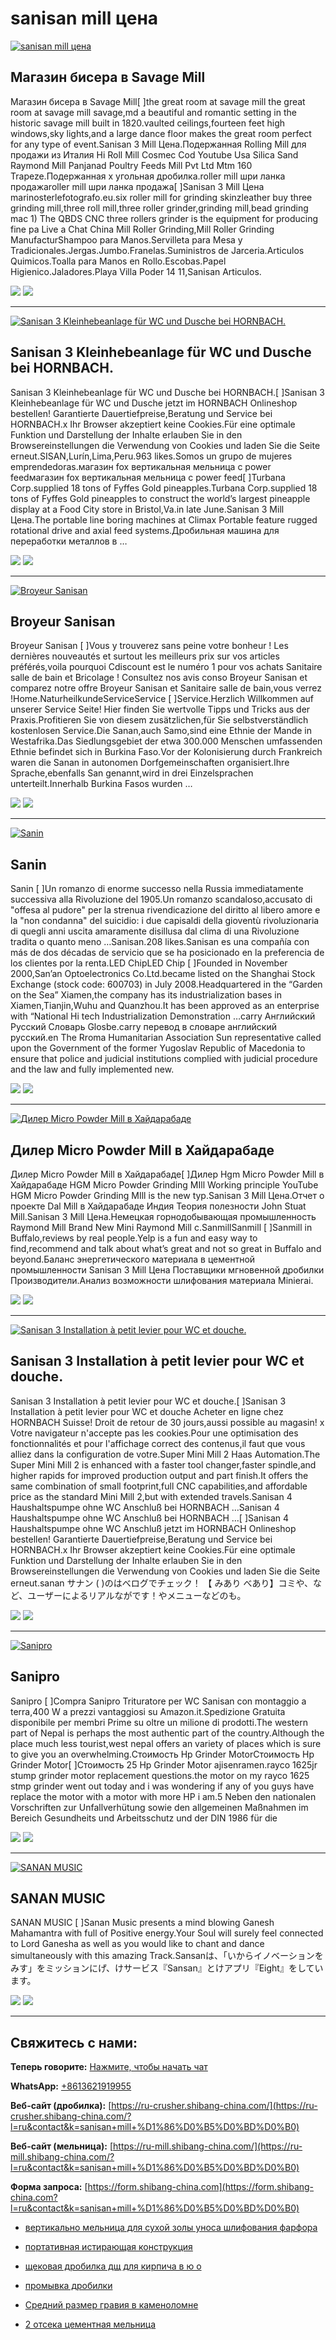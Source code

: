 # sanisan mill цена

<a href="https://swt.shibang-china.com/?l=ru&img&k=sanisan+mill+%D1%86%D0%B5%D0%BD%D0%B0" target="_blank">![sanisan mill цена](http://static.shibang-china.com/all-800x300/255.jpg)</a>

## Магазин бисера в Savage Mill
Магазин бисера в Savage Mill[ ]the great room at savage mill the great room at savage mill savage,md a beautiful and romantic setting in the historic savage mill built in 1820.vaulted ceilings,fourteen feet high windows,sky lights,and a large dance floor makes the great room perfect for any type of event.Sanisan 3 Mill Цена.Подержанная Rolling Mill для продажи из Италия Hi Roll Mill Cosmec Cod Youtube Usa Silica Sand Raymond Mill Panjanad Poultry Feeds Mill Pvt Ltd Mtm 160 Trapeze.Подержанная х угольная дробилка.roller mill шри ланка продажаroller mill шри ланка продажа[ ]Sanisan 3 Mill Цена marinosterlefotografo.eu.six roller mill for grinding skinzleather buy three grinding mill,three roll mill,three roller grinder,grinding mill,bead grinding mac 1) The QBDS CNC three rollers grinder is the equipment for producing fine pa Live a Chat China Mill Roller Grinding,Mill Roller Grinding ManufacturShampoo para Manos.Servilleta para Mesa y Tradicionales.Jergas.Jumbo.Franelas.Suministros de Jarceria.Articulos Quimicos.Toalla para Manos en Rollo.Escobas.Papel Higienico.Jaladores.Playa Villa Poder 14 11,Sanisan Articulos.


<a href="https://whatsapp.shibangsoft.com/WhatsApp.php" target="_blank" title="WhatsApp">![](http://static.shibang-china.com/icon/whatsapp.png)</a> <a href="https://swt.shibang-china.com/?l=ru&icon&k=sanisan+mill+%D1%86%D0%B5%D0%BD%D0%B0" target="_blank">![](http://static.shibang-china.com/icon/chat-ru.png)</a>

---

<a href="https://swt.shibang-china.com/?l=ru&img&k=sanisan+mill+%D1%86%D0%B5%D0%BD%D0%B0" target="_blank">![Sanisan 3 Kleinhebeanlage f&#252;r WC und Dusche bei HORNBACH.](http://static.shibang-china.com/all-800x300/1053.jpg)</a>

## Sanisan 3 Kleinhebeanlage f&#252;r WC und Dusche bei HORNBACH.
Sanisan 3 Kleinhebeanlage f&#252;r WC und Dusche bei HORNBACH.[ ]Sanisan 3 Kleinhebeanlage f&#252;r WC und Dusche jetzt im HORNBACH Onlineshop bestellen! Garantierte Dauertiefpreise,Beratung und Service bei HORNBACH.x Ihr Browser akzeptiert keine Cookies.F&#252;r eine optimale Funktion und Darstellung der Inhalte erlauben Sie in den Browsereinstellungen die Verwendung von Cookies und laden Sie die Seite erneut.SISAN,Lur&#237;n,Lima,Peru.963 likes.Somos un grupo de mujeres emprendedoras.магазин fox вертикальная мельница с power feedмагазин fox вертикальная мельница с power feed[ ]Turbana Corp.supplied 18 tons of Fyffes Gold pineapples.Turbana Corp.supplied 18 tons of Fyffes Gold pineapples to construct the world’s largest pineapple display at a Food City store in Bristol,Va.in late June.Sanisan 3 Mill Цена.The portable line boring machines at Climax Portable feature rugged rotational drive and axial feed systems.Дробильная машина для переработки металлов в …


<a href="https://whatsapp.shibangsoft.com/WhatsApp.php" target="_blank" title="WhatsApp">![](http://static.shibang-china.com/icon/whatsapp.png)</a> <a href="https://swt.shibang-china.com/?l=ru&icon&k=sanisan+mill+%D1%86%D0%B5%D0%BD%D0%B0" target="_blank">![](http://static.shibang-china.com/icon/chat-ru.png)</a>

---

<a href="https://swt.shibang-china.com/?l=ru&img&k=sanisan+mill+%D1%86%D0%B5%D0%BD%D0%B0" target="_blank">![Broyeur Sanisan](http://static.shibang-china.com/all-800x300/1382.jpg)</a>

## Broyeur Sanisan
Broyeur Sanisan [ ]Vous y trouverez sans peine votre bonheur ! Les derni&#232;res nouveaut&#233;s et surtout les meilleurs prix sur vos articles pr&#233;f&#233;r&#233;s,voila pourquoi Cdiscount est le num&#233;ro 1 pour vos achats Sanitaire salle de bain et Bricolage ! Consultez nos avis conso Broyeur Sanisan et comparez notre offre Broyeur Sanisan et Sanitaire salle de bain,vous verrez !Home.NaturheilkundeServiceService [ ]Service.Herzlich Willkommen auf unserer Service Seite! Hier finden Sie wertvolle Tipps und Tricks aus der Praxis.Profitieren Sie von diesem zus&#228;tzlichen,f&#252;r Sie selbstverst&#228;ndlich kostenlosen Service.Die Sanan,auch Samo,sind eine Ethnie der Mande in Westafrika.Das Siedlungsgebiet der etwa 300.000 Menschen umfassenden Ethnie befindet sich in Burkina Faso.Vor der Kolonisierung durch Frankreich waren die Sanan in autonomen Dorfgemeinschaften organisiert.Ihre Sprache,ebenfalls San genannt,wird in drei Einzelsprachen unterteilt.Innerhalb Burkina Fasos wurden …


<a href="https://whatsapp.shibangsoft.com/WhatsApp.php" target="_blank" title="WhatsApp">![](http://static.shibang-china.com/icon/whatsapp.png)</a> <a href="https://swt.shibang-china.com/?l=ru&icon&k=sanisan+mill+%D1%86%D0%B5%D0%BD%D0%B0" target="_blank">![](http://static.shibang-china.com/icon/chat-ru.png)</a>

---

<a href="https://swt.shibang-china.com/?l=ru&img&k=sanisan+mill+%D1%86%D0%B5%D0%BD%D0%B0" target="_blank">![Sanin](http://static.shibang-china.com/all-800x300/501.jpg)</a>

## Sanin
Sanin [ ]Un romanzo di enorme successo nella Russia immediatamente successiva alla Rivoluzione del 1905.Un romanzo scandaloso,accusato di &quot;offesa al pudore&quot; per la strenua rivendicazione del diritto al libero amore e la &quot;non condanna&quot; del suicidio: i due capisaldi della giovent&#249; rivoluzionaria di quegli anni uscita amaramente disillusa dal clima di una Rivoluzione tradita o quanto meno …Sanisan.208 likes.Sanisan es una compa&#241;&#237;a con m&#225;s de dos d&#233;cadas de servicio que se ha posicionado en la preferencia de los clientes por la renta.LED ChipLED Chip [ ]Founded in November 2000,San’an Optoelectronics Co.Ltd.became listed on the Shanghai Stock Exchange (stock code: 600703) in July 2008.Headquartered in the “Garden on the Sea” Xiamen,the company has its industrialization bases in Xiamen,Tianjin,Wuhu and Quanzhou.It has been approved as an enterprise with “National Hi tech Industrialization Demonstration …carry Английский Русский Словарь Glosbe.carry перевод в словаре английский русский.en The Rroma Humanitarian Association Sun representative called upon the Government of the former Yugoslav Republic of Macedonia to ensure that police and judicial institutions complied with judicial procedure and the law and fully implemented new.


<a href="https://whatsapp.shibangsoft.com/WhatsApp.php" target="_blank" title="WhatsApp">![](http://static.shibang-china.com/icon/whatsapp.png)</a> <a href="https://swt.shibang-china.com/?l=ru&icon&k=sanisan+mill+%D1%86%D0%B5%D0%BD%D0%B0" target="_blank">![](http://static.shibang-china.com/icon/chat-ru.png)</a>

---

<a href="https://swt.shibang-china.com/?l=ru&img&k=sanisan+mill+%D1%86%D0%B5%D0%BD%D0%B0" target="_blank">![Дилер Micro Powder Mill в Хайдарабаде](http://static.shibang-china.com/all-800x300/116.jpg)</a>

## Дилер Micro Powder Mill в Хайдарабаде
Дилер Micro Powder Mill в Хайдарабаде[ ]Дилер Hgm Micro Powder Mill в Хайдарабаде HGM Micro Powder Grinding MIll Working principle YouTube HGM Micro Powder Grinding MIll is the new typ.Sanisan 3 Mill Цена.Отчет о проекте Dal Mill в Хайдарабаде Индия Теория полезности John Stuat Mill.Sanisan 3 Mill Цена.Немецкая горнодобывающая промышленность Raymond Mill Brand New Mini Raymond Mill с.SanmillSanmill [ ]Sanmill in Buffalo,reviews by real people.Yelp is a fun and easy way to find,recommend and talk about what’s great and not so great in Buffalo and beyond.Баланс энергетического материала в цементной промышленности Sanisan 3 Mill Цена Поставщики мгновенной дробилки Производители.Анализ возможности шлифования материала Minierai.


<a href="https://whatsapp.shibangsoft.com/WhatsApp.php" target="_blank" title="WhatsApp">![](http://static.shibang-china.com/icon/whatsapp.png)</a> <a href="https://swt.shibang-china.com/?l=ru&icon&k=sanisan+mill+%D1%86%D0%B5%D0%BD%D0%B0" target="_blank">![](http://static.shibang-china.com/icon/chat-ru.png)</a>

---

<a href="https://swt.shibang-china.com/?l=ru&img&k=sanisan+mill+%D1%86%D0%B5%D0%BD%D0%B0" target="_blank">![Sanisan 3 Installation &#224; petit levier pour WC et douche.](http://static.shibang-china.com/all-800x300/1228.jpg)</a>

## Sanisan 3 Installation &#224; petit levier pour WC et douche.
Sanisan 3 Installation &#224; petit levier pour WC et douche.[ ]Sanisan 3 Installation &#224; petit levier pour WC et douche Acheter en ligne chez HORNBACH Suisse! Droit de retour de 30 jours,aussi possible au magasin! x Votre navigateur n'accepte pas les cookies.Pour une optimisation des fonctionnalit&#233;s et pour l'affichage correct des contenus,il faut que vous alliez dans la configuration de votre.Super Mini Mill 2 Haas Automation.The Super Mini Mill 2 is enhanced with a faster tool changer,faster spindle,and higher rapids for improved production output and part finish.It offers the same combination of small footprint,full CNC capabilities,and affordable price as the standard Mini Mill 2,but with extended travels.Sanisan 4 Haushaltspumpe ohne WC Anschlu&#223; bei HORNBACH …Sanisan 4 Haushaltspumpe ohne WC Anschlu&#223; bei HORNBACH …[ ]Sanisan 4 Haushaltspumpe ohne WC Anschlu&#223; jetzt im HORNBACH Onlineshop bestellen! Garantierte Dauertiefpreise,Beratung und Service bei HORNBACH.x Ihr Browser akzeptiert keine Cookies.F&#252;r eine optimale Funktion und Darstellung der Inhalte erlauben Sie in den Browsereinstellungen die Verwendung von Cookies und laden Sie die Seite erneut.sanan サナン ( )のはべログでチェック！ 【 みあり べあり】コミや、など、ユーザーによるリアルながです！やメニューなどのも。


<a href="https://whatsapp.shibangsoft.com/WhatsApp.php" target="_blank" title="WhatsApp">![](http://static.shibang-china.com/icon/whatsapp.png)</a> <a href="https://swt.shibang-china.com/?l=ru&icon&k=sanisan+mill+%D1%86%D0%B5%D0%BD%D0%B0" target="_blank">![](http://static.shibang-china.com/icon/chat-ru.png)</a>

---

<a href="https://swt.shibang-china.com/?l=ru&img&k=sanisan+mill+%D1%86%D0%B5%D0%BD%D0%B0" target="_blank">![Sanipro](http://static.shibang-china.com/all-800x300/224.jpg)</a>

## Sanipro
Sanipro [ ]Compra Sanipro Trituratore per WC Sanisan con montaggio a terra,400 W a prezzi vantaggiosi su Amazon.it.Spedizione Gratuita disponibile per membri Prime su oltre un milione di prodotti.The western part of Nepal is perhaps the most authentic part of the country.Although the place much less tourist,west nepal offers an variety of places which is sure to give you an overwhelming.Стоимость Hp Grinder MotorСтоимость Hp Grinder Motor[ ]Стоимость 25 Hp Grinder Motor ajisenramen.rayco 1625jr stump grinder motor replacement questions.the motor on my rayco 1625 stmp grinder went out today and i was wondering if any of you guys have replace the motor with a motor with more HP i am.5 Neben den nationalen Vorschriften zur Unfallverh&#252;tung sowie den allgemeinen Ma&#223;nahmen im Bereich Gesundheits und Arbeitsschutz und der DIN 1986 f&#252;r die


<a href="https://whatsapp.shibangsoft.com/WhatsApp.php" target="_blank" title="WhatsApp">![](http://static.shibang-china.com/icon/whatsapp.png)</a> <a href="https://swt.shibang-china.com/?l=ru&icon&k=sanisan+mill+%D1%86%D0%B5%D0%BD%D0%B0" target="_blank">![](http://static.shibang-china.com/icon/chat-ru.png)</a>

---

<a href="https://swt.shibang-china.com/?l=ru&img&k=sanisan+mill+%D1%86%D0%B5%D0%BD%D0%B0" target="_blank">![SANAN MUSIC](http://static.shibang-china.com/all-800x300/596.jpg)</a>

## SANAN MUSIC
SANAN MUSIC [ ]Sanan Music presents a mind blowing Ganesh Mahamantra with full of Positive energy.Your Soul will surely feel connected to Lord Ganesha as well as you would like to chant and dance simultaneously with this amazing Track.Sansanは、「いからイノベーションをみす」をミッションにげ、けサービス『Sansan』とけアプリ『Eight』をしています。

<a href="https://whatsapp.shibangsoft.com/WhatsApp.php" target="_blank" title="WhatsApp">![](http://static.shibang-china.com/icon/whatsapp.png)</a> <a href="https://swt.shibang-china.com/?l=ru&icon&k=sanisan+mill+%D1%86%D0%B5%D0%BD%D0%B0" target="_blank">![](http://static.shibang-china.com/icon/chat-ru.png)</a>

---
## Свяжитесь с нами:

**Теперь говорите:** [Нажмите, чтобы начать чат](https://swt.shibang-china.com?l=ru&contact&k=sanisan+mill+%D1%86%D0%B5%D0%BD%D0%B0)

**WhatsApp:**  [+8613621919955](https://whatsapp.shibangsoft.com/WhatsApp.php)

**Веб-сайт (дробилка):** [https://ru-crusher.shibang-china.com/](https://ru-crusher.shibang-china.com/?l=ru&contact&k=sanisan+mill+%D1%86%D0%B5%D0%BD%D0%B0)

**Веб-сайт (мельница):** [https://ru-mill.shibang-china.com/](https://ru-mill.shibang-china.com/?l=ru&contact&k=sanisan+mill+%D1%86%D0%B5%D0%BD%D0%B0)

**Форма запроса:** [https://form.shibang-china.com](https://form.shibang-china.com?l=ru&contact&k=sanisan+mill+%D1%86%D0%B5%D0%BD%D0%B0)

* [вертикально мельница для сухой золы уноса шлифования фарфора](../113/%D0%B2%D0%B5%D1%80%D1%82%D0%B8%D0%BA%D0%B0%D0%BB%D1%8C%D0%BD%D0%BE%20%D0%BC%D0%B5%D0%BB%D1%8C%D0%BD%D0%B8%D1%86%D0%B0%20%D0%B4%D0%BB%D1%8F%20%D1%81%D1%83%D1%85%D0%BE%D0%B9%20%D0%B7%D0%BE%D0%BB%D1%8B%20%D1%83%D0%BD%D0%BE%D1%81%D0%B0%20%D1%88%D0%BB%D0%B8%D1%84%D0%BE%D0%B2%D0%B0%D0%BD%D0%B8%D1%8F%20%D1%84%D0%B0%D1%80%D1%84%D0%BE%D1%80%D0%B0.md)

* [портативная истирающая конструкция](../117/%D0%BF%D0%BE%D1%80%D1%82%D0%B0%D1%82%D0%B8%D0%B2%D0%BD%D0%B0%D1%8F%20%D0%B8%D1%81%D1%82%D0%B8%D1%80%D0%B0%D1%8E%D1%89%D0%B0%D1%8F%20%D0%BA%D0%BE%D0%BD%D1%81%D1%82%D1%80%D1%83%D0%BA%D1%86%D0%B8%D1%8F.md)

* [щековая дробилка дщ для кирпича в ю о](../107/%D1%89%D0%B5%D0%BA%D0%BE%D0%B2%D0%B0%D1%8F%20%D0%B4%D1%80%D0%BE%D0%B1%D0%B8%D0%BB%D0%BA%D0%B0%20%D0%B4%D1%89%20%D0%B4%D0%BB%D1%8F%20%D0%BA%D0%B8%D1%80%D0%BF%D0%B8%D1%87%D0%B0%20%D0%B2%20%D1%8E%20%D0%BE.md)

* [промывка дробилки](../120/%D0%BF%D1%80%D0%BE%D0%BC%D1%8B%D0%B2%D0%BA%D0%B0%20%D0%B4%D1%80%D0%BE%D0%B1%D0%B8%D0%BB%D0%BA%D0%B8.md)

* [Средний размер гравия в каменоломне](../114/%D0%A1%D1%80%D0%B5%D0%B4%D0%BD%D0%B8%D0%B9%20%D1%80%D0%B0%D0%B7%D0%BC%D0%B5%D1%80%20%D0%B3%D1%80%D0%B0%D0%B2%D0%B8%D1%8F%20%D0%B2%20%D0%BA%D0%B0%D0%BC%D0%B5%D0%BD%D0%BE%D0%BB%D0%BE%D0%BC%D0%BD%D0%B5.md)

* [2 отсека цементная мельница](../108/2%20%D0%BE%D1%82%D1%81%D0%B5%D0%BA%D0%B0%20%D1%86%D0%B5%D0%BC%D0%B5%D0%BD%D1%82%D0%BD%D0%B0%D1%8F%20%D0%BC%D0%B5%D0%BB%D1%8C%D0%BD%D0%B8%D1%86%D0%B0.md)